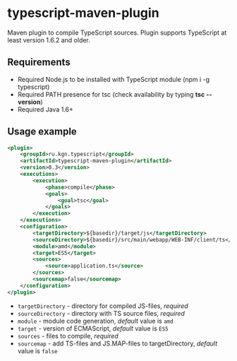 # typescript-maven-plugin
Maven plugin to compile TypeScript sources.
Plugin supports TypeScript at least version 1.6.2 and older.

## Requirements
* Required Node.js to be installed with TypeScript module (npm i -g typescript)
* Required PATH presence for tsc (check availability by typing **tsc --version**)
* Required Java 1.6+

## Usage example
```xml
<plugin>
	<groupId>ru.kgn.typescript</groupId>
	<artifactId>typescript-maven-plugin</artifactId>
	<version>0.3</version>
	<executions>
		<execution>
			<phase>compile</phase>
			<goals>
				<goal>tsc</goal>
			</goals>
		</execution>
	</executions>
	<configuration>
		<targetDirectory>${basedir}/target/js</targetDirectory>
		<sourceDirectory>${basedir}/src/main/webapp/WEB-INF/client/ts</sourceDirectory>
		<module>amd</module>
		<target>ES5</target>
		<sources>
			<source>application.ts</source>
		</sources>
		<sourcemap>false</sourcemap>
	</configuration>
</plugin>
```
* `targetDirectory` - directory for compiled JS-files, *required*
* `sourceDirectory` - directory with TS source files, *required*
* `module` - module code generation, *default* value is `amd`
* `target` - version of ECMAScript, *default* value is `ES5`
* `sources` - files to compile, *required*
* `sourcemap` - add TS-files and JS.MAP-files to targetDirectory, *default* value is `false`
